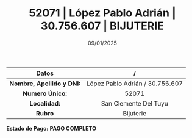 ﻿---
title: 52071 | López Pablo Adrián | 30.756.607 | BIJUTERIE
date: 09/01/2025
draft: false
tags: ['san-clemente-del-tuyu', 'titular', 'bijuterie']
---

|          **Datos**          |  /  |
|:---------------------------:|:---:|
| **Nombre, Apellido y DNI:** | López Pablo Adrián / 30.756.607 |
|      **Numero Único:**      | 52071 |
|        **Localidad:**       | San Clemente Del Tuyu |
|          **Rubro**          | Bijuterie |

**Estado de Pago:** **PAGO COMPLETO**
